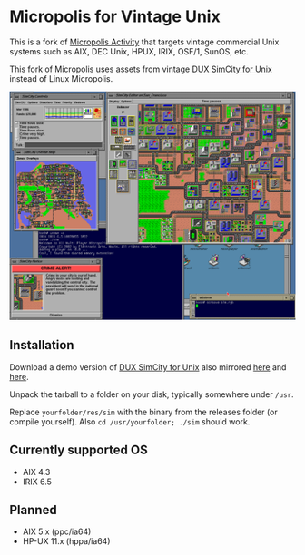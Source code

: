 # Micropolis for Vintage Unix

This is a fork of [Micropolis Activity](https://github.com/SimHacker/micropolis/tree/master/micropolis-activity) that targets vintage commercial Unix systems such as AIX, DEC Unix, HPUX, IRIX, OSF/1, SunOS, etc.

This fork of Micropolis uses assets from vintage [DUX SimCity for Unix](https://web.archive.org/web/19970714233606/http://www.dux.com/simctyux.html) instead of Linux Micropolis.

![Micropolis-IRIX](simirix.png)

## Installation

Download a demo version of [DUX SimCity for Unix](https://web.archive.org/web/19970714233306/http://www.dux.com/demo.html) also mirrored [here](http://osarchive.org/apps/simcity) and [here](http://tenox.pdp-11.ru/apps/simcity/).

Unpack the tarball to a folder on your disk, typically somewhere under `/usr`.

Replace `yourfolder/res/sim` with the binary from the releases folder (or compile yourself). Also `cd /usr/yourfolder; ./sim` should work.

## Currently supported OS

- AIX 4.3
- IRIX 6.5

## Planned

- AIX 5.x (ppc/ia64)
- HP-UX 11.x (hppa/ia64)

